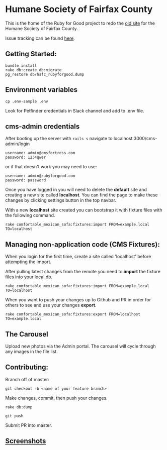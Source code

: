 # Humane Society of Fairfax County

This is the home of the Ruby for Good project to redo the [old site](http://www.hsfc.org/adopt_forms.php) for the Humane Society of Fairfax County.

Issue tracking can be found [here](https://trello.com/b/uiGhjbJI/humane-society-project).

## Getting Started:

    bundle install
    rake db:create db:migrate
    pg_restore db/hsfc_rubyforgood.dump

## Environment variables

    cp .env-sample .env

Look for Petfinder credentials in Slack channel and add to .env file.

## cms-admin credentials

After booting up the server with ``rails s`` navigate to localhost:3000/cms-admin/login

    username: admin@cmsfortress.com
    password: 1234qwer
    
  or if that doesn't work you may need to use:
  
    username: admin@rubyforgood.com
    password: password

Once you have logged in you will need to delete the **default** site and
creating a new site called **localhost**. You can find the page to make these
changes by clicking settings button in the top navbar.

With a new **localhost** site created you can bootstrap it with fixture files
with the following command.

    rake comfortable_mexican_sofa:fixtures:import FROM=example.local TO=localhost

## Managing non-application code (CMS Fixtures):

When you login for the first time, create a site called 'localhost' before attempting the import.

After pulling latest changes from the remote you need to **import** the fixture files into your local db.

    rake comfortable_mexican_sofa:fixtures:import FROM=example.local TO=localhost

When you want to push your changes up to Github and PR in order for others to see and use your changes **export**.

    rake comfortable_mexican_sofa:fixtures:export FROM=localhost TO=example.local

## The Carousel

Upload new photos via the Admin portal. The carousel will cycle through any
images in the file list.

## Contributing:

Branch off of master:

    git checkout -b <name of your feature branch>

Make changes, commit, then push your changes.

    rake db:dump

    git push

Submit PR into master.

## [Screenshots](https://github.com/adamlwalker/hsfc/tree/master/screenshots)


